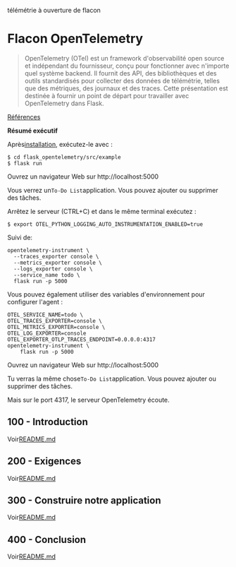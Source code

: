 télémétrie à ouverture de flacon

# Flacon OpenTelemetry

> OpenTelemetry (OTel) est un framework d'observabilité open source et indépendant du fournisseur, conçu pour fonctionner avec n'importe quel système backend. Il fournit des API, des bibliothèques et des outils standardisés pour collecter des données de télémétrie, telles que des métriques, des journaux et des traces. Cette présentation est destinée à fournir un point de départ pour travailler avec OpenTelemetry dans Flask.

[Références](./REFERENCES.md)

**Résumé exécutif**

Après[installation](./300/100/README.md), exécutez-le avec :

    $ cd flask_opentelemetry/src/example
    $ flask run

Ouvrez un navigateur Web sur http&#x3A;//localhost:5000

Vous verrez un`To-Do List`application. Vous pouvez ajouter ou supprimer des tâches.

Arrêtez le serveur (CTRL+C) et dans le même terminal exécutez :

    $ export OTEL_PYTHON_LOGGING_AUTO_INSTRUMENTATION_ENABLED=true

Suivi de:

    opentelemetry-instrument \
      --traces_exporter console \
      --metrics_exporter console \
      --logs_exporter console \
      --service_name todo \
      flask run -p 5000

Vous pouvez également utiliser des variables d'environnement pour configurer l'agent :

    OTEL_SERVICE_NAME=todo \
    OTEL_TRACES_EXPORTER=console \
    OTEL_METRICS_EXPORTER=console \
    OTEL_LOG_EXPORTER=console
    OTEL_EXPORTER_OTLP_TRACES_ENDPOINT=0.0.0.0:4317
    opentelemetry-instrument \
        flask run -p 5000

Ouvrez un navigateur Web sur http&#x3A;//localhost:5000

Tu verras la même chose`To-Do List`application. Vous pouvez ajouter ou supprimer des tâches.

Mais sur le port 4317, le serveur OpenTelemetry écoute.

## 100 - Introduction

Voir[README.md](./100/README.md)

## 200 - Exigences

Voir[README.md](./200/README.md)

## 300 - Construire notre application

Voir[README.md](./300/README.md)

## 400 - Conclusion

Voir[README.md](./400/README.md)
